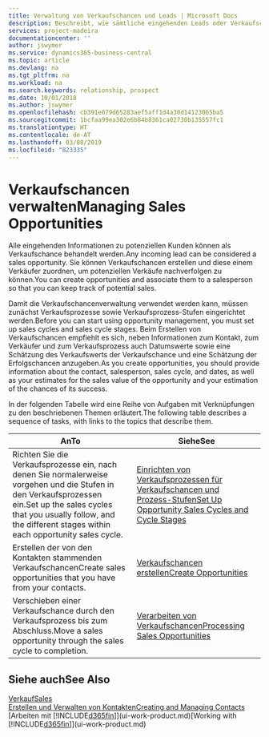 ```yaml
---
title: Verwaltung von Verkaufschancen und Leads | Microsoft Docs
description: Beschreibt, wie sämtliche eingehenden Leads oder Verkaufschancen in Business Central verwaltet werden und verknüpft die Verkaufschance mit einem Vertriebsmitarbeiter, um die potenziellen Verkäufe nachverfolgen zu können.
services: project-madeira
documentationcenter: ''
author: jswymer
ms.service: dynamics365-business-central
ms.topic: article
ms.devlang: na
ms.tgt_pltfrm: na
ms.workload: na
ms.search.keywords: relationship, prospect
ms.date: 10/01/2018
ms.author: jswymer
ms.openlocfilehash: cb391e079d65283aef5aff1d4a30d14123065ba5
ms.sourcegitcommit: 1bcfaa99ea302e6b84b8361ca02730b135557fc1
ms.translationtype: HT
ms.contentlocale: de-AT
ms.lasthandoff: 03/08/2019
ms.locfileid: "823335"
---
```

# <a name="managing-sales-opportunities"></a><span data-ttu-id="35bfd-103">Verkaufschancen verwalten</span><span class="sxs-lookup"><span data-stu-id="35bfd-103">Managing Sales Opportunities</span></span>
<span data-ttu-id="35bfd-104">Alle eingehenden Informationen zu potenziellen Kunden können als Verkaufschance behandelt werden.</span><span class="sxs-lookup"><span data-stu-id="35bfd-104">Any incoming lead can be considered a sales opportunity.</span></span> <span data-ttu-id="35bfd-105">Sie können Verkaufschancen erstellen und diese einem Verkäufer zuordnen, um potenziellen Verkäufe nachverfolgen zu können.</span><span class="sxs-lookup"><span data-stu-id="35bfd-105">You can create opportunities and associate them to a salesperson so that you can keep track of potential sales.</span></span>

<span data-ttu-id="35bfd-106">Damit die Verkaufschancenverwaltung verwendet werden kann, müssen zunächst Verkaufsprozesse sowie Verkaufsprozess-Stufen eingerichtet werden.</span><span class="sxs-lookup"><span data-stu-id="35bfd-106">Before you can start using opportunity management, you must set up sales cycles and sales cycle stages.</span></span> <span data-ttu-id="35bfd-107">Beim Erstellen von Verkaufschancen empfiehlt es sich, neben Informationen zum Kontakt, zum Verkäufer und zum Verkaufsprozess auch Datumswerte sowie eine Schätzung des Verkaufswerts der Verkaufschance und eine Schätzung der Erfolgschancen anzugeben.</span><span class="sxs-lookup"><span data-stu-id="35bfd-107">As you create opportunities, you should provide information about the contact, salesperson, sales cycle, and dates, as well as your estimates for the sales value of the opportunity and your estimation of the chances of its success.</span></span>

<span data-ttu-id="35bfd-108">In der folgenden Tabelle wird eine Reihe von Aufgaben mit Verknüpfungen zu den beschriebenen Themen erläutert.</span><span class="sxs-lookup"><span data-stu-id="35bfd-108">The following table describes a sequence of tasks, with links to the topics that describe them.</span></span>

| <span data-ttu-id="35bfd-109">An</span><span class="sxs-lookup"><span data-stu-id="35bfd-109">To</span></span> | <span data-ttu-id="35bfd-110">Siehe</span><span class="sxs-lookup"><span data-stu-id="35bfd-110">See</span></span> |
| --- | --- |
| <span data-ttu-id="35bfd-111">Richten Sie die Verkaufsprozesse ein, nach denen Sie normalerweise vorgehen und die Stufen in den Verkaufsprozessen ein.</span><span class="sxs-lookup"><span data-stu-id="35bfd-111">Set up the sales cycles that you usually follow, and the different stages within each opportunity sales cycle.</span></span> |[<span data-ttu-id="35bfd-112">Einrichten von Verkaufsprozessen für Verkaufschancen und Prozess-Stufen</span><span class="sxs-lookup"><span data-stu-id="35bfd-112">Set Up Opportunity Sales Cycles and Cycle Stages</span></span>](marketing-how-setup-opportunity-sales-cycles-stages.md) |
| <span data-ttu-id="35bfd-113">Erstellen der von den Kontakten stammenden Verkaufschancen</span><span class="sxs-lookup"><span data-stu-id="35bfd-113">Create sales opportunities that you have from your contacts.</span></span> |[<span data-ttu-id="35bfd-114">Verkaufschancen erstellen</span><span class="sxs-lookup"><span data-stu-id="35bfd-114">Create Opportunities</span></span>](marketing-how-create-opportunities.md) |
| <span data-ttu-id="35bfd-115">Verschieben einer Verkaufschance durch den Verkaufsprozess bis zum Abschluss.</span><span class="sxs-lookup"><span data-stu-id="35bfd-115">Move a sales opportunity through the sales cycle to completion.</span></span> |[<span data-ttu-id="35bfd-116">Verarbeiten von Verkaufschancen</span><span class="sxs-lookup"><span data-stu-id="35bfd-116">Processing Sales Opportunities</span></span>](marketing-processing-sales-opportunities.md) |

## <a name="see-also"></a><span data-ttu-id="35bfd-117">Siehe auch</span><span class="sxs-lookup"><span data-stu-id="35bfd-117">See Also</span></span>
[<span data-ttu-id="35bfd-118">Verkauf</span><span class="sxs-lookup"><span data-stu-id="35bfd-118">Sales</span></span>](sales-manage-sales.md)  
[<span data-ttu-id="35bfd-119">Erstellen und Verwalten von Kontakten</span><span class="sxs-lookup"><span data-stu-id="35bfd-119">Creating and Managing Contacts</span></span>](marketing-contacts.md)  
<span data-ttu-id="35bfd-120">[Arbeiten mit [!INCLUDE[d365fin](includes/d365fin_md.md)]](ui-work-product.md)</span><span class="sxs-lookup"><span data-stu-id="35bfd-120">[Working with [!INCLUDE[d365fin](includes/d365fin_md.md)]](ui-work-product.md)</span></span>
